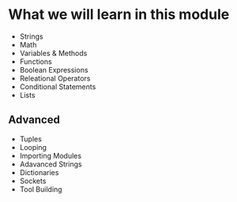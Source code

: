 # What we will learn in this module

- Strings
- Math
- Variables & Methods
- Functions
- Boolean Expressions
- Releational Operators
- Conditional Statements
- Lists

## Advanced

- Tuples
- Looping
- Importing Modules
- Adavanced Strings
- Dictionaries
- Sockets
- Tool Building